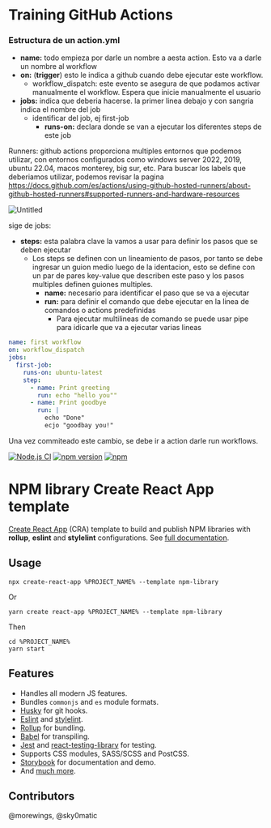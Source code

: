 # Training GitHub Actions

### Estructura de un action.yml

- **name:** todo empieza por darle un nombre a aesta action. Esto va a darle un nombre al workflow
- **on:** (**********trigger**********) esto le indica a github cuando debe ejecutar este workflow.
    - workflow_dispatch: este evento se asegura de que podamos activar manualmente el workflow. Espera que inicie manualmente el usuario
- **jobs:** indica que deberia hacerse. la primer linea debajo y con sangria indica el nombre del job
    - identificar del job, ej first-job
        - ****************runs-on:**************** declara donde se van a ejecutar los diferentes steps de este job

Runners: github actions proporciona multiples entornos que podemos utilizar, con entornos configurados como windows server 2022, 2019, ubuntu 22.04, macos monterey, big sur, etc. Para buscar los labels que deberiamos utilizar, podemos revisar la pagina https://docs.github.com/es/actions/using-github-hosted-runners/about-github-hosted-runners#supported-runners-and-hardware-resources 

![Untitled](https://prod-files-secure.s3.us-west-2.amazonaws.com/3546ede7-4589-48fc-a4f2-4ce0fccbaec0/4a68513c-2ee5-42e4-8cca-e91cecd5db53/Untitled.png)

sige de jobs:

- **steps:** esta palabra clave la vamos a usar para definir los pasos que se deben ejecutar
    - Los steps se definen con un lineamiento de pasos, por tanto se debe ingresar un guion medio luego de la identacion, esto se define con un par de pares key-value que describen este paso y los pasos multiples definen guiones multiples.
        - **name:** necesario para identificar el paso que se va a ejecutar
        - **run:** para definir el comando que debe ejecutar en la linea de comandos o actions predefinidas
            - Para ejecutar multilineas de comando se puede usar pipe para idicarle que va a ejecutar varias lineas

```yaml
name: first workflow
on: workflow_dispatch
jobs:
  first-job:
    runs-on: ubuntu-latest
    step:
      - name: Print greeting
        run: echo "hello you""
      - name: Print goodbye
        run: |
          echo "Done"
          ecjo "goodbay you!"
```

Una vez commiteado este cambio, se debe ir a action darle run workflows.


[![Node.js CI](https://github.com/morewings/cra-template-npm-library/actions/workflows/merge-jobs.yml/badge.svg)](https://github.com/morewings/cra-template-npm-library/actions/workflows/merge-jobs.yml)
[![npm version](https://badge.fury.io/js/cra-template-npm-library.svg)](https://www.npmjs.com/package/cra-template-npm-library)
[![npm](https://img.shields.io/npm/dm/cra-template-npm-library)](http://npm-stats.org/#/cra-template-npm-library)

# NPM library Create React App template

[Create React App](https://github.com/facebook/create-react-app) (CRA) template to build and publish NPM libraries with **rollup**, **eslint** and **stylelint** configurations. See [full documentation](https://morewings.github.io/cra-template-npm-library).

## Usage

```shell script
npx create-react-app %PROJECT_NAME% --template npm-library
``` 
Or
```shell script
yarn create react-app %PROJECT_NAME% --template npm-library
```

Then

```shell script
cd %PROJECT_NAME%
yarn start
```

## Features

- Handles all modern JS features.
- Bundles `commonjs` and `es` module formats.
- [Husky](https://github.com/typicode/husky) for git hooks.
- [Eslint](https://eslint.org/) and [stylelint](https://stylelint.io/).
- [Rollup](https://rollupjs.org/guide/en/) for bundling.
- [Babel](https://babeljs.io/) for transpiling.
- [Jest](https://jestjs.io/) and [react-testing-library](https://testing-library.com/docs/react-testing-library/intro) for testing.
- Supports CSS modules, SASS/SCSS and PostCSS.
- [Storybook](https://storybook.js.org/) for documentation and demo.
- And [much more](https://cra-template-npm-library.netlify.com/).

## Contributors

@morewings, @sky0matic
